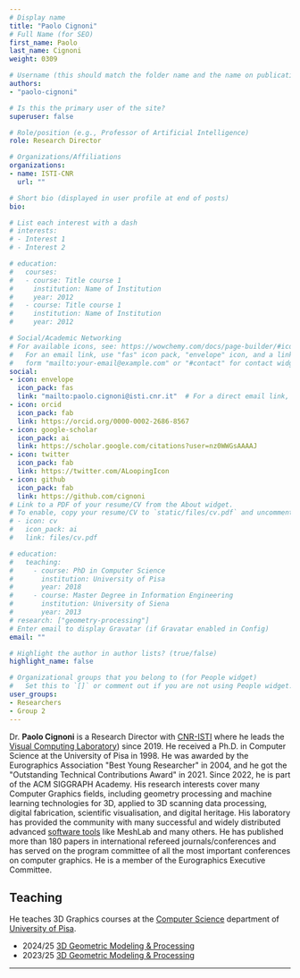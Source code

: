 ```yaml
---
# Display name
title: "Paolo Cignoni"
# Full Name (for SEO)
first_name: Paolo
last_name: Cignoni
weight: 0309

# Username (this should match the folder name and the name on publications)
authors:
- "paolo-cignoni"

# Is this the primary user of the site?
superuser: false

# Role/position (e.g., Professor of Artificial Intelligence)
role: Research Director

# Organizations/Affiliations
organizations:
- name: ISTI-CNR
  url: ""

# Short bio (displayed in user profile at end of posts)
bio: 

# List each interest with a dash
# interests:
# - Interest 1
# - Interest 2

# education:
#   courses:
#   - course: Title course 1
#     institution: Name of Institution
#     year: 2012
#   - course: Title course 1
#     institution: Name of Institution
#     year: 2012

# Social/Academic Networking
# For available icons, see: https://wowchemy.com/docs/page-builder/#icons
#   For an email link, use "fas" icon pack, "envelope" icon, and a link in the
#   form "mailto:your-email@example.com" or "#contact" for contact widget.
social:
- icon: envelope
  icon_pack: fas
  link: "mailto:paolo.cignoni@isti.cnr.it"  # For a direct email link, use "mailto:test@example.org".
- icon: orcid
  icon_pack: fab
  link: https://orcid.org/0000-0002-2686-8567
- icon: google-scholar
  icon_pack: ai
  link: https://scholar.google.com/citations?user=nz0WWGsAAAAJ
- icon: twitter
  icon_pack: fab
  link: https://twitter.com/ALoopingIcon
- icon: github
  icon_pack: fab
  link: https://github.com/cignoni
# Link to a PDF of your resume/CV from the About widget.
# To enable, copy your resume/CV to `static/files/cv.pdf` and uncomment the lines below.
# - icon: cv
#   icon_pack: ai
#   link: files/cv.pdf

# education:
#   teaching:
#     - course: PhD in Computer Science
#       institution: University of Pisa
#       year: 2018
#     - course: Master Degree in Information Engineering
#       institution: University of Siena
#       year: 2013
# research: ["geometry-processing"]
# Enter email to display Gravatar (if Gravatar enabled in Config)
email: ""

# Highlight the author in author lists? (true/false)
highlight_name: false

# Organizational groups that you belong to (for People widget)
#   Set this to `[]` or comment out if you are not using People widget.
user_groups:
- Researchers
- Group 2
---
```


Dr. **Paolo Cignoni** is a Research Director with [CNR-ISTI](https://www.isti.cnr.it) where he leads the [Visual Computing Laboratory](https://vcg.isti.cnr.it)) since 2019. He received a Ph.D. in Computer Science at the University of Pisa in 1998. He was awarded by the Eurographics Association "Best Young Researcher" in 2004, and he got the "Outstanding Technical Contributions Award" in 2021. Since 2022, he is part of the ACM SIGGRAPH Academy. His research interests cover many Computer Graphics fields, including geometry processing and machine learning technologies for 3D, applied to 3D scanning data processing, digital fabrication, scientific visualisation, and digital heritage.
His laboratory has provided the community with many successful and widely distributed advanced [software tools](/software) like MeshLab and many others. He has published more than 180 papers in international refereed journals/conferences and has served on the program committee of all the most important conferences on computer graphics. He is a member of the Eurographics Executive Committee.
## Teaching

He teaches 3D Graphics courses at the [Computer Science](http://www.di.unipi.it) department of [University of Pisa](http://www.unipi.it). 
* 2024/25 [3D Geometric Modeling & Processing](https://vcg.isti.cnr.it/~cignoni/GMP2425/index.html)
* 2023/25 [3D Geometric Modeling & Processing](https://vcg.isti.cnr.it/~cignoni/GMP2324/index.html)


---

